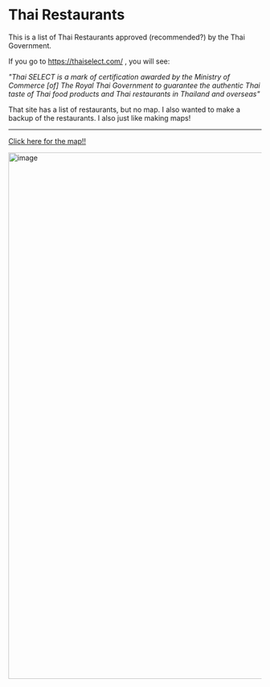 # Thai Restaurants

This is a list of Thai Restaurants approved (recommended?) by the Thai Government.

If you go to https://thaiselect.com/ , you will see:

*"Thai SELECT is a mark of certification awarded by the Ministry of Commerce [of] The Royal Thai Government to guarantee the authentic Thai taste of Thai food products and Thai restaurants in Thailand and overseas"*

That site has a list of restaurants, but no map. I also wanted to make a backup of the restaurants. I also just like making maps!

---

[Click here for the map!!](https://thai.greg.technology/)

<a href="https://thai.greg.technology"><img width="1047" alt="image" src="https://github.com/user-attachments/assets/8d502978-8123-4c46-ad00-13b0713da556"></a>

